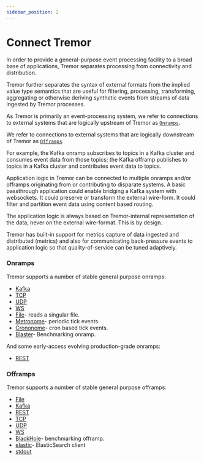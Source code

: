 ```yaml
---
sidebar_position: 2
---
```

# Connect Tremor

In order to provide a general-purpose event processing facility to a broad base
of applications, Tremor separates processing from connectivity and distribution.

Tremor further separates the syntax of external formats from the implied value type semantics that are useful for filtering, processing, transforming, aggregating or otherwise deriving synthetic events from streams of data ingested by Tremor processes.

As Tremor is primarily an event-processing system, we refer to connections to external systems that are logically upstream of Tremor as [`Onramps`](#h-onramps).

We refer to connections to external systems that are logically downstream of Tremor as [`Offramps`](#h-offramps).

For example, the Kafka onramp subscribes to topics in a Kafka cluster and consumes event data from those topics; the Kafka offramp publishes to topics in a Kafka cluster and contributes event data to topics.

Application logic in Tremor can be connected to multiple onramps and/or offramps originating from or contributing to disparate systems. A basic passthrough application could enable bridging a Kafka system with websockets. It could preserve or transform the external wire-form. It could filter and partition event data using content based routing.

The application logic is always based on Tremor-internal representation of the data, never on the external wire-format. This is by design.

Tremor has built-in support for metrics capture of data ingested and distributed (metrics) and also for communicating back-pressure events to application logic so that quality-of-service can be tuned adaptively.

### Onramps

Tremor supports a number of stable general purpose onramps:

* [Kafka](/docs/0.11/artefacts/onramps#kafka)
* [TCP](/docs/0.11/artefacts/onramps#tcp)
* [UDP](/docs/0.11/artefacts/onramps#udp)
* [WS](/docs/0.11/artefacts/onramps#ws)
* [File](/docs/0.11/artefacts/onramps#file)- reads a singular file.
* [Metronome](/docs/0.11/artefacts/onramps#metronome)- periodic tick events.
* [Crononome](/docs/0.11/artefacts/onramps#crononome)- cron based tick events.
* [Blaster](/docs/0.11/artefacts/onramps#blaster)- Benchmarking onramp.

And some early-access evolving production-grade onramps:

* [REST](/docs/0.11/artefacts/onramps#rest)

### Offramps

Tremor supports a number of stable general purpose offramps:

* [File](/docs/0.11/artefacts/offramps#file)
* [Kafka](/docs/0.11/artefacts/offramps#kafka)
* [REST](/docs/0.11/artefacts/offramps#http)
* [TCP](/docs/0.11/artefacts/offramps#tcp)
* [UDP](/docs/0.11/artefacts/offramps#udp)
* [WS](/docs/0.11/artefacts/offramps#ws)
* [BlackHole](/docs/0.11/artefacts/offramps#blackhole)- benchmarking offramp.
* [elastic](/docs/0.11/artefacts/offramps#elastic)- ElasticSearch client
* [stdout](/docs/0.11/artefacts/offramps#stdout)
